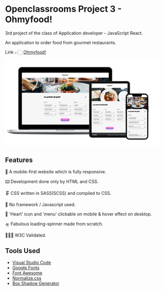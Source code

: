 # Openclassrooms Project 3 - Ohmyfood!

3rd project of the class of Application developer - JavaScript React.

An application to order food from gourmet restaurants.

Link 👉🏻 [Ohmyfood!](https://soun1005.github.io/op-p3_Ohmyfood/)

![App Screenshot](https://github.com/soun1005/op-p3_Ohmyfood/blob/main/presentation.jpeg)

## Features

📱 A mobile-first website which is fully responsive.

⌨️ Development done only by HTML and CSS.

🗜 CSS written in SASS(SCSS) and compiled to CSS.

🧨 No framework / Javascript used.

💖 'Heart' icon and 'menu' clickable on mobile & hover effect on desktop.

🛸 Fabulous loading-spinner made from scratch.

🤸🏻‍♂️ W3C Validated.

## Tools Used

- [Visual Studio Code](https://code.visualstudio.com/)
- [Google Fonts](https://fonts.google.com/about)
- [Font Awesome](https://fontawesome.com/)
- [Normalize.css](https://necolas.github.io/normalize.css/)
- [Box Shadow Generator](https://cssgenerator.org/box-shadow-css-generator.html)
